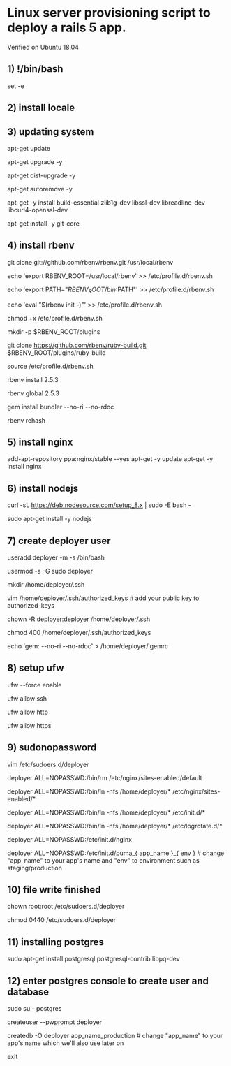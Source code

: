 # Linux server provisioning script to deploy a rails 5 app.  
Verified on Ubuntu 18.04

## 1) !/bin/bash

set -e

## 2) install locale

## 3) updating system

apt-get update

apt-get upgrade -y

apt-get dist-upgrade -y

apt-get autoremove -y

apt-get -y install build-essential zlib1g-dev libssl-dev libreadline-dev libcurl4-openssl-dev

apt-get install -y git-core

## 4) install rbenv

git clone git://github.com/rbenv/rbenv.git /usr/local/rbenv

echo 'export RBENV_ROOT=/usr/local/rbenv' >> /etc/profile.d/rbenv.sh

echo 'export PATH="$RBENV_ROOT/bin:$PATH"' >> /etc/profile.d/rbenv.sh

echo 'eval "$(rbenv init -)"' >> /etc/profile.d/rbenv.sh

chmod +x /etc/profile.d/rbenv.sh

mkdir -p $RBENV_ROOT/plugins

git clone https://github.com/rbenv/ruby-build.git $RBENV_ROOT/plugins/ruby-build

source /etc/profile.d/rbenv.sh

rbenv install 2.5.3

rbenv global 2.5.3

gem install bundler --no-ri --no-rdoc

rbenv rehash

## 5) install nginx

add-apt-repository ppa:nginx/stable --yes
apt-get -y update
apt-get -y install nginx

## 6) install nodejs

curl -sL https://deb.nodesource.com/setup_8.x | sudo -E bash -

sudo apt-get install -y nodejs

## 7) create deployer user
useradd deployer -m -s /bin/bash

usermod -a -G sudo deployer

mkdir /home/deployer/.ssh

vim /home/deployer/.ssh/authorized_keys # add your public key to authorized_keys

chown -R deployer:deployer /home/deployer/.ssh

chmod 400 /home/deployer/.ssh/authorized_keys

echo 'gem: --no-ri --no-rdoc' > /home/deployer/.gemrc

## 8) setup ufw
ufw --force enable

ufw allow ssh

ufw allow http

ufw allow https

## 9) sudonopassword
vim /etc/sudoers.d/deployer

deployer ALL=NOPASSWD:/bin/rm /etc/nginx/sites-enabled/default

deployer ALL=NOPASSWD:/bin/ln -nfs /home/deployer/* /etc/nginx/sites-enabled/*

deployer ALL=NOPASSWD:/bin/ln -nfs /home/deployer/* /etc/init.d/*

deployer ALL=NOPASSWD:/bin/ln -nfs /home/deployer/* /etc/logrotate.d/*

deployer ALL=NOPASSWD:/etc/init.d/nginx

deployer ALL=NOPASSWD:/etc/init.d/puma_{ app_name }_{ env } # change "app_name" to your app's name and "env" to environment such as staging/production

## 10) file write finished
chown root:root /etc/sudoers.d/deployer

chmod 0440 /etc/sudoers.d/deployer


## 11) installing postgres
sudo apt-get install postgresql postgresql-contrib libpq-dev

## 12) enter postgres console to create user and database
sudo su - postgres

createuser --pwprompt deployer

createdb -O deployer app_name_production  # change "app_name" to your app's name which we'll also use later on

exit


